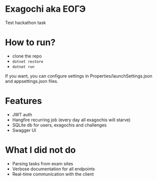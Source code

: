 # Exagochi aka ЕОГЭ

Test hackathon task

# How to run?

- clone the repo
- `dotnet restore`
- `dotnet run`

If you want, you can configure settings in Properties/launchSettings.json and appsettings.json files.

# Features

- JWT auth
- Hangfire recurring job (every day all exagochis will starve)
- SQLite db for users, exagochis and challenges
- Swagger UI

# What I did not do

- Parsing tasks from exam sites
- Verbose documentation for all endpoints
- Real-time communication with the client
